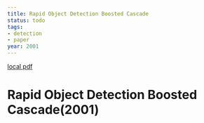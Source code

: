 ```yaml
---
title: Rapid Object Detection Boosted Cascade
status: todo
tags:
- detection
- paper
year: 2001
---
```


[local pdf](../../../pdfs/2001-Rapid-Object-Detection-Boosted-Cascade.pdf)

# Rapid Object Detection Boosted Cascade(2001)
